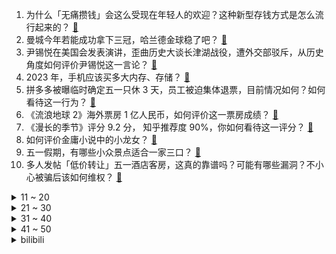 1. 为什么「无痛攒钱」会这么受现在年轻人的欢迎？这种新型存钱方式是怎么流行起来的？ [:link:](https://www.zhihu.com/question/597461349)
2. 曼城今年若能成功拿下三冠，哈兰德金球稳了吧？ [:link:](https://www.zhihu.com/question/598258206)
3. 尹锡悦在美国会发表演讲，歪曲历史大谈长津湖战役，遭外交部驳斥，从历史角度如何评价尹锡悦这一言论？ [:link:](https://www.zhihu.com/question/598257609)
4. 2023 年，手机应该买多大内存、存储？ [:link:](https://www.zhihu.com/question/597884315)
5. 拼多多被曝临时确定五一只休 3 天，员工被迫集体退票，目前情况如何？如何看待这一行为？ [:link:](https://www.zhihu.com/question/598242000)
6. 《流浪地球 2》海外票房 1 亿人民币，如何评价这一票房成绩？ [:link:](https://www.zhihu.com/question/596153292)
7. 《漫长的季节》评分 9.2 分， 知乎推荐度 90%，你如何看待这一评分？ [:link:](https://www.zhihu.com/question/597888265)
8. 如何评价金庸小说中的小龙女？ [:link:](https://www.zhihu.com/question/583386811)
9. 五一假期，有哪些小众景点适合一家三口？ [:link:](https://www.zhihu.com/question/595310734)
10. 多人发帖「低价转让」五一酒店客房，这真的靠谱吗？可能有哪些漏洞？不小心被骗后该如何维权？ [:link:](https://www.zhihu.com/question/598404777)
<details>
<summary>11 ~ 20</summary>

11. 找工作学历重要还是能力重要？ [:link:](https://www.zhihu.com/question/597734487)
12. 90 后北漂女孩副业开淄博烧烤月入三十万，开张一个半月营业额猛翻二十倍，如何看待流量带来的「风口」？ [:link:](https://www.zhihu.com/question/597679629)
13. 你在《崩坏：星穹铁道》里找到了哪些有趣的梗？ [:link:](https://www.zhihu.com/question/598241328)
14. 产后恢复身材，有哪些运动可以尝试，有哪些在家可以使用的运动装备呢？ [:link:](https://www.zhihu.com/question/597238947)
15. 宝宝一岁内，有必要带宝宝出去旅游吗？ [:link:](https://www.zhihu.com/question/594698256)
16. 消息称塞尔维亚总统武契奇被紧急送医，真实性如何，哪些信息值得关注？ [:link:](https://www.zhihu.com/question/598244658)
17. 中央网信办发文，不得采用「标题党」断章取义企业家过往言论，干扰企业正常经营，释放了什么信号？ [:link:](https://www.zhihu.com/question/598257840)
18. 如何评价易小星执导，乔杉、范丞丞、马丽、张婧仪等主演的喜剧电影《人生路不熟》？ [:link:](https://www.zhihu.com/question/582034000)
19. 为什么在任何领域都能用数据进行说明论证，而在nba里就被称为excel？ [:link:](https://www.zhihu.com/question/598072727)
20. 为什么大部分游戏公司仍在坚持使用SVN？ [:link:](https://www.zhihu.com/question/590727955)
</details>
<details>
<summary>21 ~ 30</summary>

21. 甘肃酒泉发生车辆碰撞事故已致 7 人死亡 10 人受伤，2 名事故责任人已被控制，如何从法律角度解读？ [:link:](https://www.zhihu.com/question/598405629)
22. 为什么37°和53°的正余弦值是无限不循环小数？ [:link:](https://www.zhihu.com/question/569714975)
23. 两束相位相反的光叠加，光就消失了，那光的能量哪去了？ [:link:](https://www.zhihu.com/question/34125620)
24. 有什么听起来很神奇的语言学事实？ [:link:](https://www.zhihu.com/question/588032215)
25. 狮驼国已经没有了，为什么唐僧的通关文牒上会有狮驼国印？ [:link:](https://www.zhihu.com/question/508564123)
26. 一个人吃火锅丢不丢脸? [:link:](https://www.zhihu.com/question/597989017)
27. 《崩坏：星穹铁道》中有大量可收集的游戏音乐，如何评价游戏中的配乐及音乐们？ [:link:](https://www.zhihu.com/question/598230135)
28. 如何评价《一人之下》漫画番外《锈铁》第33（39） 话? [:link:](https://www.zhihu.com/question/598348490)
29. 什么是工农业剪刀差？ [:link:](https://www.zhihu.com/question/25056032)
30. 今年「五一」假期预计24000 万人次出游，你出门了吗？来说说你的见闻感受？ [:link:](https://www.zhihu.com/question/598383898)
</details>
<details>
<summary>31 ~ 40</summary>

31. 央行数据显示，一季度房地产开发贷款增速提升，个人住房贷款增速回落，哪些信息值得关注？ [:link:](https://www.zhihu.com/question/598258184)
32. 五一假期第一天，宅家未出远门的你，计划如何度过？ [:link:](https://www.zhihu.com/question/598377531)
33. 奇迹诞生之地！湖人淘汰灰熊，NBA历史首次黑八+黑七同时上演，你怎么看今年的季后赛？ [:link:](https://www.zhihu.com/question/598399800)
34. 为什么很多互联网公司员工人数只有几百人？ [:link:](https://www.zhihu.com/question/264687820)
35. 美国得州拟鼓励教职员工「武装起来」，此举可能造成哪些严重后果？ [:link:](https://www.zhihu.com/question/598064065)
36. 旅途中遇到商家违约、消费陷阱等，录音录像有用吗？什么样的音/视频可以算作维权证据？还需要保留哪些证据？ [:link:](https://www.zhihu.com/question/597946545)
37. 《天书奇谭》中蛋生有108种法术，孙悟空只有72种，他们斗法，谁更厉害？ [:link:](https://www.zhihu.com/question/597926828)
38. 2023 五一假期你打算如何度过？ [:link:](https://www.zhihu.com/question/596513446)
39. 22-23 赛季 NBA 湖人大胜灰熊，4:2 晋级次轮，詹姆斯 22+6，如何评价这场比赛？ [:link:](https://www.zhihu.com/question/598386686)
40. 五一假期出行途中，你随手拍下了怎样的风景？那一瞬间是什么让你按下快门键？ [:link:](https://www.zhihu.com/question/598392867)
</details>
<details>
<summary>41 ~ 50</summary>

41. 国铁预计 4 月 29 日发送旅客 1950 万人次， 超历史最高峰日 10% 以上，此数据如何解读？ [:link:](https://www.zhihu.com/question/598387731)
42. 中央部署经济工作，提出要重视通用人工智能发展、帮企业恢复元气等，还有哪些值得关注？未来有哪些重点？ [:link:](https://www.zhihu.com/question/598417805)
43. 4 月 29 日沙特联赛利雅得胜利 4:0 布赖代先锋仍第二，C 罗头球破三场球荒，如何评价这场比赛？ [:link:](https://www.zhihu.com/question/598379025)
44. 美国第一共和银行股价今年已下跌 90% 以上，媒体称美国联邦存款保险公司准备接管，将有何影响？ [:link:](https://www.zhihu.com/question/598348274)
45. 第一次参加半程马拉松需要注意准备什么？ [:link:](https://www.zhihu.com/question/597546129)
46. 第一次使用苹果电脑需要注意什么？ [:link:](https://www.zhihu.com/question/569810223)
47. 怎样分辨文青与伪文青? [:link:](https://www.zhihu.com/question/29578747)
48. 如何评价电影《这么多年》？ [:link:](https://www.zhihu.com/question/597460806)
49. 如何评价《漫长的季节》第 10 集？其中有哪些值得关注的剧情点？ [:link:](https://www.zhihu.com/question/598420577)
50. 为什么数学能用来解释宇宙？ [:link:](https://www.zhihu.com/question/442967237)
</details><details>
<summary>bilibili</summary>

1. 没开玩笑  淄博已经进化到5.0版本了... [:link:](//www.bilibili.com/video/BV1BX4y1m7jP)
2. 哈哈，甲方破防了 [:link:](//www.bilibili.com/video/BV1Dg4y1L7hd)
3. 【亮记生物鉴定】网络热传生物鉴定48 [:link:](//www.bilibili.com/video/BV1Xh411j7yC)
4. 5斤的铁勺，60cm的铁锅，这道菜，很费手。。 [:link:](//www.bilibili.com/video/BV1cM411G7rL)
5. 我当爸爸了！ [:link:](//www.bilibili.com/video/BV1qh4y1n7C3)
6. 从上厕所的规则就知道挪威的男人地位如何了 [:link:](//www.bilibili.com/video/BV1bc411J7SR)
7. 咱就是说，这是纯友谊，还是真爱情？ [:link:](//www.bilibili.com/video/BV1Vk4y1n7X1)
8. 一群up主在欢乐谷玩共享位置捉迷藏！效果爆炸！【最终集】 [:link:](//www.bilibili.com/video/BV1ph41177Mt)
9. 以前年轻人消费 VS 现在年轻人消费 [:link:](//www.bilibili.com/video/BV1F24y1F7Y5)
10. 爷 青 回 ！丢人之旅！【森林之子#1】 [:link:](//www.bilibili.com/video/BV19M4y187ww)
<details>
<summary>11 ~ 20</summary>

11. 帅小伙自制淄博烧烤，不用去淄博也能吃爽啦！ [:link:](//www.bilibili.com/video/BV1Sz4y1a7tU)
12. 看完4月新番，外星人连夜毁灭地球......【泛式】 [:link:](//www.bilibili.com/video/BV1gs4y1w7jK)
13. 当你试图扼杀我的电竞精神时 你已经输了 [:link:](//www.bilibili.com/video/BV1VV4y1d7BK)
14. 蛋 [:link:](//www.bilibili.com/video/BV1pa4y157G9)
15. 做了一个赋予食物生命的盘子 [:link:](//www.bilibili.com/video/BV1ph41177H5)
16. 当你总觉得自己很独特时 [:link:](//www.bilibili.com/video/BV1eh41177oB)
17. 眼“色”游戏（押韵版） [:link:](//www.bilibili.com/video/BV17P411U7tp)
18. 《原神》角色演示-「卡维：忱挚织穹」 [:link:](//www.bilibili.com/video/BV1MT411H7ia)
19. “有 种 你 试 试” [:link:](//www.bilibili.com/video/BV1Lk4y1n7dL)
20. "挖错了坟，该拜哪尊神啊？！" [:link:](//www.bilibili.com/video/BV13c411n7r1)
</details>
<details>
<summary>21 ~ 30</summary>

21. 联合国正式入驻B站！ [:link:](//www.bilibili.com/video/BV1Am4y1C78m)
22. 20世纪的“哲学王”是谁？【奇葩小国46】 [:link:](//www.bilibili.com/video/BV19g4y177co)
23. 保  护  砂  隐  村 [:link:](//www.bilibili.com/video/BV11V4y1R7tD)
24. 这个技能有点刑！慢放百倍，三分钟学会飞牌绝技！ [:link:](//www.bilibili.com/video/BV1ks4y1c7sV)
25. [Choreography Video] SEVENTEEN - Super [:link:](//www.bilibili.com/video/BV1ea4y1V7RG)
26. 耶！发车！ [:link:](//www.bilibili.com/video/BV16V4y1R7a5)
27. 完了，这下解释不清楚了 [:link:](//www.bilibili.com/video/BV1FL411e7rt)
28. 提前感受五一的恐惧｜人真的好多啊啊啊！！ [:link:](//www.bilibili.com/video/BV1Do4y147GW)
29. 勾栏听曲说是 [:link:](//www.bilibili.com/video/BV1Kh4y1n7Lr)
30. 斗电子蛐蛐.品百味人生 [:link:](//www.bilibili.com/video/BV1EM411G7vq)
</details>
<details>
<summary>31 ~ 40</summary>

31. 职场人的内心独白之 表面客气友好，内心暴躁输出。 [:link:](//www.bilibili.com/video/BV1xh4y1n7gn)
32. 中年男性魅力比拼！ [:link:](//www.bilibili.com/video/BV1Tc411n7Qh)
33. 《明日方舟》限定干员「缪尔赛思」前瞻PV [:link:](//www.bilibili.com/video/BV1Zs4y1c7td)
34. Emotional Damage破防哥Steven He来B站啦！ [:link:](//www.bilibili.com/video/BV1Wa4y1V7j2)
35. 【Minecraft】我们烧了张rtx4090,只为这300秒极致画面 [:link:](//www.bilibili.com/video/BV1Vk4y1n74b)
36. 中国人的油纸伞撑的不是雨，撑的是五千年的文化自信！ [:link:](//www.bilibili.com/video/BV1Jh411778A)
37. 为啥风靡全球的奶酪，就是在中国混不开呢？ [:link:](//www.bilibili.com/video/BV12c411J7nE)
38. 一首《坎农》，致所有的相遇与重逢 [:link:](//www.bilibili.com/video/BV1yL411Y74i)
39. 【星穹铁道】最新免费星琼！开服后新增，1620星琼千万别忘了领 [:link:](//www.bilibili.com/video/BV1Lo4y1L7CW)
40. 永远不要低估河南碳水！馍馍装一切，谁吃谁迷糊 [:link:](//www.bilibili.com/video/BV1wo4y1t7Am)
</details>
<details>
<summary>41 ~ 50</summary>

41. 喊口号就能让战士往上冲?解密战时政治动员有多复杂【思维实验室】 [:link:](//www.bilibili.com/video/BV1Qk4y177wj)
42. 真的没人吃这玩意吗？！ [:link:](//www.bilibili.com/video/BV1ya4y1V7JD)
43. 【黑塔】⚡你能忍受转圈圈的洗脑么⚡◑ω◐️⚡ [:link:](//www.bilibili.com/video/BV1BL411Y7iV)
44. 千万别一次性养一千条蚕！！ [:link:](//www.bilibili.com/video/BV1Ya4y1V7mW)
45. 这个艺人的人设很真实啊.... [:link:](//www.bilibili.com/video/BV1YV4y1R7gR)
46. 奇行种，也没有多奇怪嘛…… [:link:](//www.bilibili.com/video/BV1fh41157au)
47. 【更新至429】SEVENTEEN  - 孙悟空(Super) 舞台 直拍 练习室 零站 [:link:](//www.bilibili.com/video/BV19a4y1V73t)
48. 五一期间可以白拿的6款皮肤：末日机甲和时之恋人可真香！ [:link:](//www.bilibili.com/video/BV1dM4y187gp)
49. 我知道阁下的胆子很大，但假如遇上我这几款装置呢？ [:link:](//www.bilibili.com/video/BV1rP411U74X)
50. 不好意思 买到真的了 [:link:](//www.bilibili.com/video/BV1no4y1L7Ka)
</details>
<details>
<summary>51 ~ 60</summary>

51. 骑行315国道去新疆，沿途太荒凉草都没一根，入住戈壁滩烂尾加油站感觉不错 [:link:](//www.bilibili.com/video/BV19h4y1n7BS)
52. 《关于男朋友休假顺便带走了我腿这件事》 [:link:](//www.bilibili.com/video/BV1CM411G7XW)
53. 女版海贼王（分享一波奇奇怪怪的知识） [:link:](//www.bilibili.com/video/BV15o4y1t7hd)
54. “真正好的教育 能扭转人的一生” [:link:](//www.bilibili.com/video/BV1aM41157sp)
55. 放假了！给你们来点恐怖故事！！ [:link:](//www.bilibili.com/video/BV1pz4y1Y7Vd)
56. 我与山区37名小学生一起造了辆火星车！ [:link:](//www.bilibili.com/video/BV1dh411j7iP)
57. 意大利新现实主义巅峰！穷过的人才懂！【25格】《偷自行车的人》 [:link:](//www.bilibili.com/video/BV1nP411U7ba)
58. 【Zc故事】危 险 外 卖 [:link:](//www.bilibili.com/video/BV1km4y1y7kt)
59. “所有人给我站一边，因为超人强我要发癫” [:link:](//www.bilibili.com/video/BV1mo4y157XS)
60. 车迟国斗法下——渣熊作 [:link:](//www.bilibili.com/video/BV1uV4y1d7TT)
</details>
<details>
<summary>61 ~ 70</summary>

61. 球2前69分钟究竟埋藏了多少细节？《流浪地球2》全片解析04 [:link:](//www.bilibili.com/video/BV1wV4y1d7hG)
62. 素菜炒法技巧，，“万能公式”！！高能干货总结！！！ [:link:](//www.bilibili.com/video/BV1Mz4y1Y7sv)
63. 新赛季的猫咪：你对伤害一无所知！ [:link:](//www.bilibili.com/video/BV1PV4y1Z74U)
64. 童年广告系列 [:link:](//www.bilibili.com/video/BV1vM4y187ha)
65. 落魄特种兵酗酒度日，结识小萝莉重获新生，奥斯卡影帝覆灭黑帮 [:link:](//www.bilibili.com/video/BV1ss4y1R7PV)
66. 【星穹铁道宝箱全收集】雅利洛-Ⅵ/战利品/解密/次元扑满/冬城盾/全网最贴心的星穹铁道宝箱攻略 [:link:](//www.bilibili.com/video/BV1mm4y1y77J)
67. 芬兰内战中，红军为什么输给了白军？曼纳海姆(中)【历史调研室39】 [:link:](//www.bilibili.com/video/BV1Mm4y1C7Ge)
68. 来自大伟哥的通讯：「星海之旅，感谢同行」 [:link:](//www.bilibili.com/video/BV19m4y1y7tF)
69. 如何看上去高10cm [:link:](//www.bilibili.com/video/BV1rh4y1n7UB)
70. 【怒九】淦！你们的爱好…好帅啊！！ [:link:](//www.bilibili.com/video/BV1Qa4y1V7D6)
</details>
<details>
<summary>71 ~ 80</summary>

71. 《崩坏：星穹铁道》走近星穹——「希儿：离奇消失的地火奇人」 [:link:](//www.bilibili.com/video/BV1Eh4y1n7iw)
72. 跨越9000公里，带大家来看下张大孩儿.. [:link:](//www.bilibili.com/video/BV1gT411H7Va)
73. 假如四大名著买了合订本是一种什么体验 [:link:](//www.bilibili.com/video/BV1nz4y1Y7pQ)
74. 谁能拒绝会跳舞的人偶呢 [:link:](//www.bilibili.com/video/BV1kh411j7n4)
75. 公测130万星琼冲击全角色满命满精，这下又再创历史了 [:link:](//www.bilibili.com/video/BV1pa4y157zt)
76. ⚡️“ 诸 神 黄 昏 ”⚡️ [:link:](//www.bilibili.com/video/BV1wo4y1t7qX)
77. 这段时间一直在忙茶叶，差点忘记自己会画画了！ [:link:](//www.bilibili.com/video/BV1rM4y187rM)
78. 想做说唱领袖 [:link:](//www.bilibili.com/video/BV1oo4y147et)
79. 说走就走的烧烤，真的是泰裤辣 [:link:](//www.bilibili.com/video/BV17P411U7XL)
80. 变身巫师！用我的咒语施展魔法！环球影城vlog [:link:](//www.bilibili.com/video/BV11L411h7k2)
</details>
<details>
<summary>81 ~ 90</summary>

81. 求婚计划被女朋友发现后... [:link:](//www.bilibili.com/video/BV1ho4y1L7NH)
82. 清洁游泳池到底有多解压？ [:link:](//www.bilibili.com/video/BV1rM4y1877T)
83. 求助大家 怎样可以把脸上的洗掉？ [:link:](//www.bilibili.com/video/BV1QV4y1R7W1)
84. 要跳开自己的风格不是一件容易的事 [:link:](//www.bilibili.com/video/BV1Xo4y1b7TY)
85. 【星穹铁道】《踏上旅途》太短不够听？让我来扩写！！ [:link:](//www.bilibili.com/video/BV1Yg4y1L7EE)
86. 逆天彩蛋！当你拒绝姬子的上车邀请，留在太空站，游戏直接通关了？？？ [:link:](//www.bilibili.com/video/BV1uv4y1J7mZ)
87. 如果班主任是英语老师 [:link:](//www.bilibili.com/video/BV1aP411U7tx)
88. 【Stray Kids】 "★★★★★ (5-STAR)" Trailer [:link:](//www.bilibili.com/video/BV1qL411h7rq)
89. "爱意东升西落 浪漫至死不渝" [:link:](//www.bilibili.com/video/BV1os4y197wb)
90. 银狼x三月七❤️互 撩 指 南！[A]ddiction【咬人猫】 [:link:](//www.bilibili.com/video/BV1Lh4y1n75E)
</details>
<details>
<summary>91 ~ 100</summary>

91. 绅士情种 [:link:](//www.bilibili.com/video/BV18M411G7KS)
92. B站300W播放的整合包！这就是我梦寐以求的世界！ [:link:](//www.bilibili.com/video/BV1hL411h7uW)
93. 天呐！结婚3周年，飞越9000公里的惊喜… [:link:](//www.bilibili.com/video/BV1f14y1o72H)
94. 人民文娱专访马嘉祺：要越来越喜欢这个世界 [:link:](//www.bilibili.com/video/BV1Fa4y157zM)
95. 「小白」外卖员都在用什么手机？ [:link:](//www.bilibili.com/video/BV1ms4y1c79V)
96. 【干货】如何像人类一样吃饭 [:link:](//www.bilibili.com/video/BV1pa4y157Bh)
97. 【星穹铁道】最新免费福利！2020星琼和大月卡！千万别忘了领！ [:link:](//www.bilibili.com/video/BV1QX4y1B7ED)
98. 广东靓仔在家做【淄博烧烤】没想到结果会是这样！ [:link:](//www.bilibili.com/video/BV1NV4y1d7ps)
99. 【崩坏星穹铁道】100W古老梦华全部抽完之后，我的账号变成了什么样子（朴实无华的崩坏星穹铁道视频 [:link:](//www.bilibili.com/video/BV19k4y1773F)
100. 满屋的竹子、室内加装空调，欢迎丫丫回家！ [:link:](//www.bilibili.com/video/BV1qm4y117FU)
</details></details>